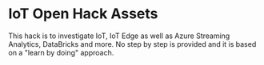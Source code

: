 # IoT Open Hack Assets

This hack is to investigate IoT, IoT Edge as well as Azure Streaming Analytics, DataBricks and more.
No step by step is provided and it is based on a "learn by doing" approach.